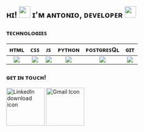 ## ʜɪ! <img src="https://raw.githubusercontent.com/MartinHeinz/MartinHeinz/master/wave.gif" width="30px"> ɪ'ᴍ ᴀɴᴛᴏɴɪᴏ, ᴅᴇᴠᴇʟᴏᴘᴇʀ <img src="https://cdn0.iconfinder.com/data/icons/coding-files-icons-rounded/110/Coding-512.png" width="30px">

### ᴛᴇᴄʜɴᴏʟᴏɢɪᴇꜱ
| ʜᴛᴍʟ | ᴄꜱꜱ | ᴊꜱ | ᴘʏᴛʜᴏɴ | ᴘᴏꜱᴛɢʀᴇꜱQʟ | ɢɪᴛ |
| :-:  | :-:| :-:| :-:    | :-:       | :-: |
|<img src="https://seeklogo.com/images/H/html5-logo-EF92D240D7-seeklogo.com.png"/> |<img  src="https://seeklogo.com/images/C/css-3-logo-AF06D75231-seeklogo.com.png"/> |<img src="https://seeklogo.com/images/J/javascript-logo-E967E87D74-seeklogo.com.png" />| <img src="https://seeklogo.com/images/P/python-logo-C50EED1930-seeklogo.com.png" />| <img src="https://external-content.duckduckgo.com/iu/?u=https%3A%2F%2Fwww.net-system.be%2Fwp-content%2Fuploads%2F2015%2F02%2Fpostgresql_logo.png&f=1&nofb=1" />| <img src="https://external-content.duckduckgo.com/iu/?u=https%3A%2F%2Fgotoclass.ir%2Fmedia%2Fgit-logo.png&f=1&nofb=1" />|

### ɢᴇᴛ ɪɴ ᴛᴏᴜᴄʜ!
<a href="https://www.linkedin.com/in/antonioriccelli/" title="LinkedIn profile link"><img src="https://www.freeiconspng.com/uploads/linkedin-icon-4.png" width="100" alt="LinkedIn download icon" /></a>
<a href="mailto:anton.riccelli@gmail.com" title="Write me an email"><img src="https://www.freeiconspng.com/uploads/gmail-icon-0.png" width="100" alt="Gmail Icon" /></a>


